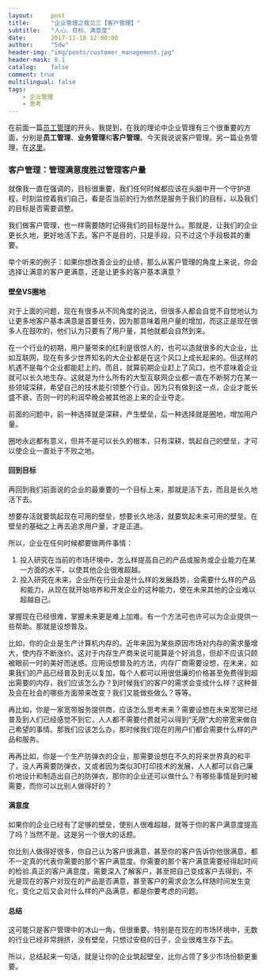 ```yaml
---
layout:     post
title:      "企业管理之我见三【客户管理】"
subtitle:   "人心、目标、满意度"
date:       2017-11-10 12:00:00
author:     "5dw"
header-img: "img/posts/customer_management.jpg"
header-mask: 0.1
catalog:    false
comment: true
multilingual: false
tags:
    - 企业管理
    - 思考
---
```


在前面一篇[员工管理](http://5dw.top/2017/11/08/people-management/)的开头，我提到，在我的理论中企业管理有三个很重要的方面，分别是**员工管理**、**业务管理**和**客户管理**。今天我说说客户管理。另一篇业务管理，在[这里](http://5dw.top/2017/11/10/target-management/)。

### 客户管理：管理满意度胜过管理客户量

就像我一直在强调的，目标很重要，我们任何时候都应该在头脑中开一个守护进程，时刻监控着我们自己，看是否当前的行为依然是服务于我们的目标，以及我们的目标是否需要调整。

我们做客户管理，也一样需要随时记得我们的目标是什么。那就是，让我们的企业更长久地，更好地活下去。客户不是目的，只是手段，只不过这个手段极其的重要。

举个听来的例子：如果你想改善企业的业绩，那么从客户管理的角度上来说，你会选择让满意的客户更满意，还是让更多的客户基本满意？

#### 壁垒VS圈地

对于上面的问题，现在有很多从不同角度的说法，但很多人都会自觉不自觉地认为让更多地客户基本满意是首要任务，因为那意味着用户量的增加，而这正是现在很多人在鼓吹的，他们认为只要有了用户量，其他就都会自然到来。

在一个行业的初期，用户量带来的红利是很惊人的，也可以造就很多的大企业，比如互联网，现在有多少世界知名的大企业都是在这个风口上成长起来的。但这样的机遇不是每个企业都能赶上的。而且，就算前期企业赶上了风口，也不意味着企业就可以长久地生存。这就是为什么所有的大型互联网企业都一直在不断努力在某一些领域深耕，希望自己的技术能引领整个行业。因为只有做到这一点，企业才能长盛不衰，否则一时的利润早晚会被其他追上来的企业夺走。

前面的问题中，前一种选择就是深耕，产生壁垒，后一种选择就是圈地，增加用户量。

圈地永远都有意义，但并不是可以长久的根本，只有深耕，筑起自己的壁垒，才可以使企业一直处于不败之地。

#### 回到目标

再回到我们前面说的企业的最重要的一个目标上来，那就是活下去，而且是长久地活下去。

想要存活就要筑起现在可用的壁垒，想要长久地活，就要筑起未来可用的壁垒。在壁垒的基础之上再去追求用户量，才是正道。

所以，企业在任何时候都要做两件事情：
1. 投入研究在当前的市场环境中，怎么样提高自己的产品或服务或企业能力在某一方面的水平，以使其他企业很难超越。
2. 投入研究在未来，企业所在行业会是什么样的发展趋势，会需要什么样的产品和能力，从现在就开始培养和开发企业的这种能力，使在未来其他的企业难以超越自己。

掌握现在已经很难，掌握未来更是难上加难。有一个方法可也许可以为企业提供一些帮助。那就是设想普及。

比如，你的企业是生产计算机内存的。近年来因为某些原因市场对内存的需求量增大，使内存不断涨价。这对于内存生产商来说可能算是个好消息，但却不应该只顾被眼前一时的美好而迷惑。应用设想普及的方法，内存厂商需要设想，在未来，如果我们的产品已经普及到无以复加，每个人都可以用很低廉的价格甚至免费得到超出需要的内存，我们应该怎么办？到时候我们的客户的需求会变成什么样？这种普及会在社会的哪些方面带来改变？我们又能做些做么？等等。

再比如，你是一家宽带服务提供商，应该怎么思考未来？需要设想在未来宽带已经普及到人们已经感觉不到它，人人都不需要付费就可以得到“无限”大的带宽来做自己希望的事情。那我们应该怎么办，那时候我们现在的用户们都会需要什么样的产品和服务。

再再比如，你是一个生产防弹衣的企业，那需要设想在不久的将来世界真的和平了，没人再需要防弹衣，又或者因为类似3D打印技术的发展，人人都可以自己廉价地设计和制造出自己的防弹衣，那你的企业还可以做什么？有哪些事情是到时被需要，而你可以比别人做得好的？

#### 满意度

如果你的企业已经有了足够的壁垒，使别人很难超越，就等于你的客户满意度提高了吗？当然不是。这是另一个很大的话题。

你比别人做得好很多，你自己认为客户很满意，甚至你的客户告诉你他很满意，都不一定真的代表你需要的那个客户满意度。你需要的那个客户满意需要经得起时间的检验.真正的客户满意度，需要深入了解客户，甚至把自己变成客户去得到，不光是现在的客户对现在的产品是否满意，甚至客户的需求会怎么样随时间发生变化，变化之后又会对什么样的产品满意，都是你要考虑的问题。

#### 总结

这可能只是客户管理中的冰山一角，但很重要。特别是在现在的市场环境中，无数的行业已经非常拥挤，没有壁垒，只想过安稳的日子，企业很难生存下去。

所以，总结起来一句话，就是让你的企业筑起壁垒，比你占领了多少市场份额更重要。
